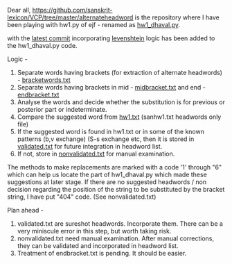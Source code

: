 Dear all, 
https://github.com/sanskrit-lexicon/VCP/tree/master/alternateheadword is the repository where I have been playing with hw1.py of ejf - renamed as [hw1_dhaval.py](https://github.com/sanskrit-lexicon/VCP/blob/master/alternateheadword/hw1_dhaval.py).

with the [latest commit](https://github.com/sanskrit-lexicon/VCP/commit/483161702ca0611b02a8bd273252a801ce170973) incorporating [levenshtein](https://github.com/sanskrit-lexicon/VCP/blob/master/alternateheadword/levenshtein.py) logic has been added to the hw1_dhaval.py code.

Logic -
1. Separate words having brackets (for extraction of alternate headwords) - [bracketwords.txt](https://github.com/sanskrit-lexicon/VCP/blob/master/alternateheadword/bracketwords.txt)
2. Separate words having brackets in mid - [midbracket.txt](https://github.com/sanskrit-lexicon/VCP/blob/master/alternateheadword/midbracket.txt) and end - [endbracket.txt](https://github.com/sanskrit-lexicon/VCP/blob/master/alternateheadword/endbracket.txt)
3. Analyse the words and decide whether the substitution is for previous or posterior part or indeterminate.
4. Compare the suggested word from [hw1.txt](https://github.com/sanskrit-lexicon/VCP/blob/master/data/hw1.txt) (sanhw1.txt headwords only file)
5. If the suggested word is found in hw1.txt or in some of the known patterns (b,v exchange) (S-s exchange etc, then it is stored in [validated.txt](https://github.com/sanskrit-lexicon/VCP/blob/master/alternateheadword/validated.txt) for future integration in headword list.
6. If not, store in [nonvalidated.txt](https://github.com/sanskrit-lexicon/VCP/blob/master/alternateheadword/nonvalidated.txt) for manual examination.

The methods to make replacements are marked with a code '1' through "6" which can help us locate the part of hw1_dhaval.py which made these suggestions at later stage.
If there are no suggested headwords / non decision regarding the position of the string to be substituted by the bracket string, I have put "404" code. (See nonvalidated.txt)

Plan ahead -
1. validated.txt are sureshot headwords. Incorporate them. There can be a very miniscule error in this step, but worth taking risk.
2. nonvalidated.txt need manual examination. After manual corrections, they can be validated and incorporated in headword list.
3. Treatment of endbracket.txt is pending. It should be easier.

